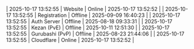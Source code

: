 | 2025-10-17 13:52:55 | Website | Online | 2025-10-17 13:52:52 |
| 2025-10-17 13:52:55 | Registration | Offline | 2025-09-09 16:40:23 |
| 2025-10-17 13:52:55 | Auth Server | Offline | 2025-08-18 09:33:31 |
| 2025-10-17 13:52:55 | Kezan (PvE) | Offline | 2025-10-11 12:51:30 |
| 2025-10-17 13:52:55 | Gurubashi (PvP) | Offline | 2025-08-23 21:44:06 |
| 2025-10-17 13:52:55 | Cloudflare | Online | 2025-10-17 13:52:52 |
